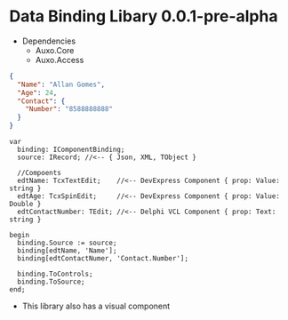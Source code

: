 # Data Binding Libary 0.0.1-pre-alpha

* Dependencies
  * Auxo.Core
  * Auxo.Access

```json
{
  "Name": "Allan Gomes",
  "Age": 24,
  "Contact": {
    "Number": "8588888888"
  }
}
```

```delphi
var 
  binding: IComponentBinding;
  source: IRecord; //<-- { Json, XML, TObject }
  
  //Compoents
  edtName: TcxTextEdit;    //<-- DevExpress Component { prop: Value: string }
  edtAge: TcxSpinEdit;     //<-- DevExpress Component { prop: Value: Double }
  edtContactNumber: TEdit; //<-- Delphi VCL Component { prop: Text: string }

begin
  binding.Source := source;
  binding[edtName, 'Name'];
  binding[edtContactNumer, 'Contact.Number'];
  
  binding.ToControls;
  binding.ToSource;
end;
```

* This library also has a visual component
  
